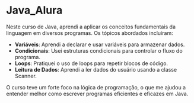 # Java_Alura

Neste curso de Java, aprendi a aplicar os conceitos fundamentais da linguagem em diversos programas. Os tópicos abordados incluíram:

- **Variáveis**: Aprendi a declarar e usar variáveis para armazenar dados.
- **Condicionais**: Usei estruturas condicionais para controlar o fluxo do programa.
- **Loops**: Pratiquei o uso de loops para repetir blocos de código.
- **Leitura de Dados**: Aprendi a ler dados do usuário usando a classe Scanner.

O curso teve um forte foco na lógica de programação, o que me ajudou a entender melhor como escrever programas eficientes e eficazes em Java. 
